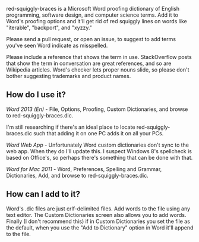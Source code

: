 red-squiggly-braces is a Microsoft Word proofing dictionary of English programming, software design, and computer science terms. Add it to Word's proofing options and it'll get rid of red squiggly lines on words like "iterable", "backport", and "xyzzy."

Please send a pull request, or open an issue, to suggest to add terms you've seen Word indicate as misspelled.

Please include a reference that shows the term in use. StackOverflow posts that show the term in conversation are great references, and so are Wikipedia articles. Word's checker lets proper nouns slide, so please don't bother suggesting trademarks and product names.

How do I use it?
---

*Word 2013 (En)* - File, Options, Proofing, Custom Dictionaries, and browse to red-squiggly-braces.dic.

I'm still researching if there's an ideal place to locate red-squiggly-braces.dic such that adding it on one PC adds it on all your PCs.

*Word Web App* - Unfortunately Word custom dictionaries don't sync to the web app. When they do I'll update this. I suspect Windows 8's spellcheck is based on Office's, so perhaps there's something that can be done with that.

*Word for Mac 2011* - Word, Preferences, Spelling and Grammar, Dictionaries, Add, and browse to red-squiggly-braces.dic.

How can I add to it?
---

Word's .dic files are just crlf-delimited files. Add words to the file using any text editor. The Custom Dictionaries screen also allows you to add words. Finally (I don't recommend this) if in Custom Dictionaries you set the file as the default, when you use the "Add to Dictionary" option in Word it'll append to the file.
